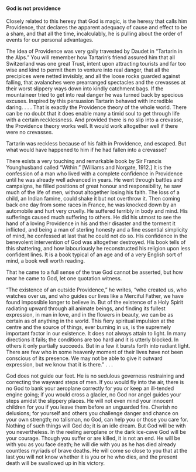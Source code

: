 #### God is not providence

Closely related to this heresy that God is magic, is the heresy that
calls him Providence, that declares the apparent adequacy of cause and
effect to be a sham, and that all the time, incalculably, he is pulling
about the order of events for our personal advantages.

The idea of Providence was very gaily travested by Daudet in “Tartarin
in the Alps.” You will remember how Tartarin’s friend assured him that
all Switzerland was one great Trust, intent upon attracting tourists and
far too wise and kind to permit them to venture into real danger, that
all the precipices were netted invisibly, and all the loose rocks
guarded against falling, that avalanches were prearranged spectacles and
the crevasses at their worst slippery ways down into kindly catchment
bags. If the mountaineer tried to get into real danger he was turned
back by specious excuses. Inspired by this persuasion Tartarin behaved
with incredible daring. . . . That is exactly the Providence theory of
the whole world. There can be no doubt that it does enable many a timid
soul to get through life with a certain recklessness. And provided there
is no slip into a crevasse, the Providence theory works well. It would
work altogether well if there were no crevasses.

Tartarin was reckless because of his faith in Providence, and escaped.
But what would have happened to him if he had fallen into a crevasse?

There exists a very touching and remarkable book by Sir Francis
Younghusband called “Within.” \[Williams and Norgate, 1912.\] It is the
confession of a man who lived with a complete confidence in Providence
until he was already well advanced in years. He went through battles and
campaigns, he filled positions of great honour and responsibility, he
saw much of the life of men, without altogether losing his faith. The
loss of a child, an Indian famine, could shake it but not overthrow it.
Then coming back one day from some races in France, he was knocked down
by an automobile and hurt very cruelly. He suffered terribly in body and
mind. His sufferings caused much suffering to others. He did his utmost
to see the hand of a loving Providence in his and their disaster and the
torment it inflicted, and being a man of sterling honesty and a fine
essential simplicity of mind, he confessed at last that he could not do
so. His confidence in the benevolent intervention of God was altogether
destroyed. His book tells of this shattering, and how labouriously he
reconstructed his religion upon less confident lines. It is a book
typical of an age and of a very English sort of mind, a book well worth
reading.

That he came to a full sense of the true God cannot be asserted, but how
near he came to God, let one quotation witness.

“The existence of an outside Providence,” he writes, “who created us,
who watches over us, and who guides our lives like a Merciful Father, we
have found impossible longer to believe in. But of the existence of a
Holy Spirit radiating upward through all animate beings, and finding its
fullest expression, in man in love, and in the flowers in beauty, we can
be as certain as of anything in the world. This fiery spiritual
impulsion at the centre and the source of things, ever burning in us, is
the supremely important factor in our existence. It does not always
attain to light. In many directions it fails; the conditions are too
hard and it is utterly blocked. In others it only partially succeeds.
But in a few it bursts forth into radiant light. There are few who in
some heavenly moment of their lives have not been conscious of its
presence. We may not be able to give it outward expression, but we know
that it is there.” . . .

God does not guide our feet. He is no sedulous governess restraining and
correcting the wayward steps of men. If you would fly into the air,
there is no God to bank your aeroplane correctly for you or keep an
ill-tended engine going; if you would cross a glacier, no God nor angel
guides your steps amidst the slippery places. He will not even mind your
innocent children for you if you leave them before an unguarded fire.
Cherish no delusions; for yourself and others you challenge danger and
chance on your own strength; no talisman, no God, can help you or those
you care for. Nothing of such things will God do; it is an idle dream.
But God will be with you nevertheless. In the reeling aeroplane or the
dark ice-cave God will be your courage. Though you suffer or are killed,
it is not an end. He will be with you as you face death; he will die
with you as he has died already countless myriads of brave deaths. He
will come so close to you that at the last you will not know whether it
is you or he who dies, and the present death will be swallowed up in his
victory.
